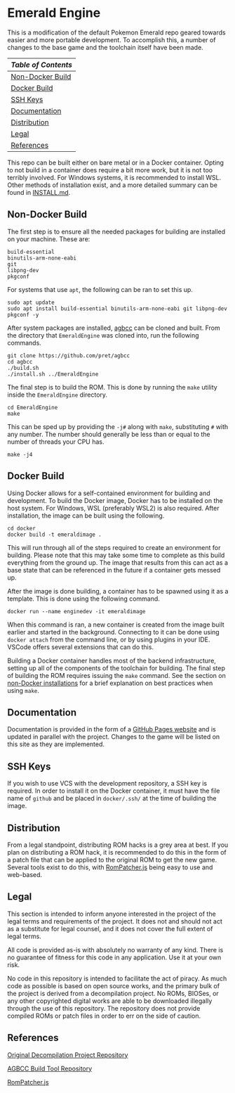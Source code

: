 # Emerald Engine

This is a modification of the default Pokemon Emerald repo geared towards easier and more portable development. To
accomplish this, a number of changes to the base game and the toolchain itself have been made.

| *Table of Contents* |
|---------------------|
| [Non-Docker Build](#non-docker-build) |
| [Docker Build](#docker-build) |
| [SSH Keys](#ssh-keys) |
| [Documentation](#documentation) |
| [Distribution](#distribution) |
| [Legal](#legal) |
| [References](#references) |

This repo can be built either on bare metal or in a Docker container. Opting to not build in a container does require a
bit more work, but it is not too terribly involved. For Windows systems, it is recommended to install WSL. Other methods
of installation exist, and a more detailed summary can be found in [INSTALL.md](INSTALL.md).

## <a id=nondocker-install>Non-Docker Build</a>
The first step is to ensure all the needed packages for building are installed on your machine. These are:

```
build-essential
binutils-arm-none-eabi
git
libpng-dev
pkgconf 
```

For systems that use `apt`, the following can be ran to set this up.

```
sudo apt update
sudo apt install build-essential binutils-arm-none-eabi git libpng-dev pkgconf -y
```

After system packages are installed, [agbcc](https://github.com/pret/agbcc) can be cloned and built. From the directory
that `EmeraldEngine` was cloned into, run the following commands.

```
git clone https://github.com/pret/agbcc
cd agbcc
./build.sh
./install.sh ../EmeraldEngine
```

The final step is to build the ROM. This is done by running the `make` utility inside the `EmeraldEngine` directory.

```
cd EmeraldEngine
make
```

This can be sped up by providing the `-j#` along with `make`, substituting `#` with any number. The number should
generally be less than or equal to the number of threads your CPU has.

```
make -j4
```


## <a id=docker-install>Docker Build</a>
Using Docker allows for a self-contained environment for building and development. To build the Docker image, Docker
has to be installed on the host system. For Windows, WSL (preferably WSL2) is also required. After installation, the
image can be built using the following.

```
cd docker
docker build -t emeraldimage .
```

This will run through all of the steps required to create an environment for building. Please note that this may take
some time to complete as this build everything from the ground up. The image that results from this can act as a base
state that can be referenced in the future if a container gets messed up.

After the image is done building, a container has to be spawned using it as a template. This is done using the following
command.

```
docker run --name enginedev -it emeraldimage
```

When this command is ran, a new container is created from the image built earlier and started in the background.
Connecting to it can be done using `docker attach` from the command line, or by using plugins in your IDE. VSCode offers
several extensions that can do this.

Building a Docker container handles most of the backend infrastructure, setting up all of the components of the
toolchain for building. The final step of building the ROM requires issuing the `make` command. See the section on
[non-Docker installations](#nondocker-install) for a brief explanation on best practices when using `make`.


## <a id=documentation>Documentation</a>
Documentation is provided in the form of a [GitHub Pages website](https://wheeler-cs.github.io/BerylDocs/) and is
updated in parallel with the project. Changes to the game will be listed on this site as they are implemented.


## <a id=ssh-keys>SSH Keys</a>
If you wish to use VCS with the development repository, a SSH key is required. In order to install it on the Docker
container, it must have the file name of `github` and be placed in `docker/.ssh/` at the time of building the image.

## <a id=distribution>Distribution</a>
From a legal standpoint, distributing ROM hacks is a grey area at best. If you plan on distributing a ROM hack, it is
recommended to do this in the form of a patch file that can be applied to the original ROM to get the new game.
Several tools exist to do this, with [RomPatcher.js](https://github.com/marcrobledo/RomPatcher.js) being easy to use and
web-based.

## <a id=legal>Legal</a>
This section is intended to inform anyone interested in the project of the legal terms and requirements of the project.
It does not and should not act as a substitute for legal counsel, and it does not cover the full extent of legal terms.

All code is provided as-is with absolutely no warranty of any kind. There is no guarantee of fitness for this code in
any application. Use it at your own risk.

No code in this repository is intended to facilitate the act of piracy. As much code as possible is based on open source
works, and the primary bulk of the project is derived from a decompilation project. No ROMs, BIOSes, or any other
copyrighted digital works are able to be downloaded illegally through the use of this repository. The repository does
not provide compiled ROMs or patch files in order to err on the side of caution.

## <a id=references>References</a>
[Original Decompilation Project Repository](https://github.com/pret/pokeemerald)

[AGBCC Build Tool Repository](https://github.com/pret/agbcc)

[RomPatcher.js](https://github.com/marcrobledo/RomPatcher.js)
